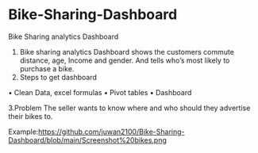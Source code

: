# Bike-Sharing-Dashboard
Bike Sharing analytics Dashboard
1.	Bike sharing analytics Dashboard shows the customers commute distance, age, Income and gender. And tells who’s most likely to purchase a bike. 
2.	Steps to get dashboard

•	Clean Data, excel formulas
•	Pivot tables
•	Dashboard


3.Problem 
The seller wants to know where and who should they advertise their bikes to.

Example:https://github.com/juwan2100/Bike-Sharing-Dashboard/blob/main/Screenshot%20bikes.png

